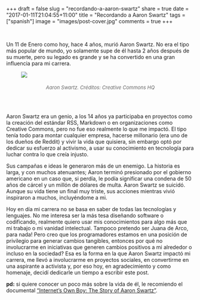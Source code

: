 +++
draft = false
slug = "recordando-a-aaron-swartz"
share = true
date = "2017-01-11T21:04:55+11:00"
title = "Recordando a Aaron Swartz"
tags = ["spanish"]
image = "images/post-cover.jpg"
comments = true
+++
<style>
.caption {
    color: #666;
    font-size:small;
    font-weight:normal;
}
</style>

<br>

Un 11 de Enero como hoy, hace 4 años, murió Aaron Swartz. No era el tipo más popular de mundo,
yo solamente supe de él hasta 2 años después de su muerte, pero su legado es grande y
se ha convertido en una gran influencia para mi carrera.<!--more-->

<figure>
  <img src="/images/aaron-swartz.jpg" />
  <figcaption style="text-align:center;">
    <h6 class="caption">
      Aaron Swartz. Créditos: Creative Commons HQ
    </h6>
  </figcaption>
</figure>

<br>

Aaron Swartz era un genio, a los 14 años ya participaba en proyectos como la creación del
estándar RSS, Markdown o en organizaciones como Creative Commons, pero no fue eso realmente
lo que me impactó. El tipo tenía todo para montar cualquier empresa, hacerse millonario
(era uno de los dueños de Reddit) y vivir la vida que quisiera, sin embargo optó por dedicar su
esfuerzo al activismo, a usar su conocimiento en tecnología para luchar contra lo que creía injusto.

Sus campañas e ideas le generaron más de un enemigo. La historia es larga, y con muchos atenuantes;
Aaron terminó presionado por el gobierno americano en un caso que, si perdía, le podía significar una
condena de 50 años de cárcel y un millón de dólares de multa. Aaron Swartz se suicidó.
Aunque su vida tiene un final muy triste, sus acciones mientras vivió inspiraron a muchos, incluyéndome a mi.

Hoy en día mi carrera no se basa en saber de todas las tecnologías y lenguajes. No me interesa ser la
más tesa diseñando software o codificando, realmente quiero usar mis conocimientos para algo más que mi trabajo
o mi vanidad intelectual. Tampoco pretendo ser Juana de Arco, para nada! Pero creo que los programadores
estamos en una posición de privilegio para generar cambios tangibles, entonces por qué no involucrarme en
iniciativas que generen cambios positivos a mi alrededor o incluso en la sociedad? Esa es la forma en la
que Aaron Swartz impactó mi carrera, me llevó a involucrarme en proyectos sociales, en convertirme en una
aspirante a activista y, por eso hoy, en agradecimiento y como homenaje, decidí dedicarle un tiempo a
escribir este post.

**pd:** si quiere conocer un poco más sobre la vida de él, le recomiendo el documental [“Internet’s Own Boy: The Story of Aaron Swartz”](http://www.imdb.com/title/tt3268458/).
